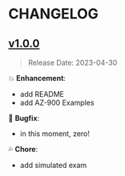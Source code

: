 # CHANGELOG

## [v1.0.0](link_of_tag)

> Release Date: 2023-04-30

:boom: **Enhancement**:

- add README
- add AZ-900 Examples

:bug: **Bugfix**:

- in this moment, zero!

:sweat_drops: **Chore**:

- add simulated exam
